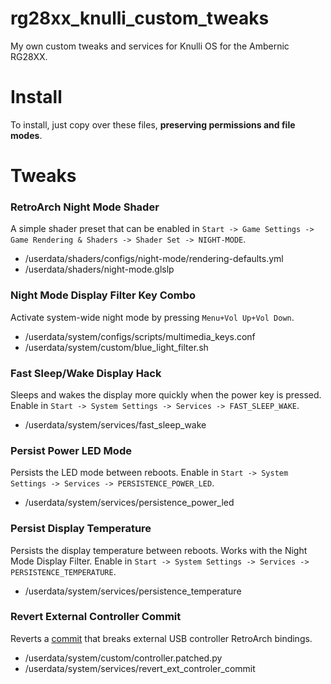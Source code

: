 # rg28xx_knulli_custom_tweaks

My own custom tweaks and services for Knulli OS for the Ambernic RG28XX.

# Install

To install, just copy over these files, **preserving permissions and file modes**.

# Tweaks

### RetroArch Night Mode Shader

A simple shader preset that can be enabled in `Start -> Game Settings -> Game Rendering & Shaders -> Shader Set -> NIGHT-MODE`.

- /userdata/shaders/configs/night-mode/rendering-defaults.yml
- /userdata/shaders/night-mode.glslp

### Night Mode Display Filter Key Combo

Activate system-wide night mode by pressing `Menu+Vol Up+Vol Down`.

- /userdata/system/configs/scripts/multimedia_keys.conf
- /userdata/system/custom/blue_light_filter.sh

### Fast Sleep/Wake Display Hack

Sleeps and wakes the display more quickly when the power key is pressed. Enable in `Start -> System Settings -> Services -> FAST_SLEEP_WAKE`.

- /userdata/system/services/fast_sleep_wake

### Persist Power LED Mode

Persists the LED mode between reboots. Enable in `Start -> System Settings -> Services -> PERSISTENCE_POWER_LED`.

- /userdata/system/services/persistence_power_led

### Persist Display Temperature

Persists the display temperature between reboots. Works with the Night Mode Display Filter. Enable in `Start -> System Settings -> Services -> PERSISTENCE_TEMPERATURE`.

- /userdata/system/services/persistence_temperature

### Revert External Controller Commit

Reverts a [commit](https://github.com/knulli-cfw/distribution/commit/95f0b3bed205516579f5405c9a8c020e085a8250) that breaks external USB controller RetroArch bindings.

- /userdata/system/custom/controller.patched.py
- /userdata/system/services/revert_ext_controler_commit
